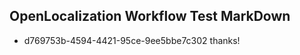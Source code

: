 ## OpenLocalization Workflow Test MarkDown
* d769753b-4594-4421-95ce-9ee5bbe7c302 thanks!

<!--HONumber=Jul16_HO3-->


